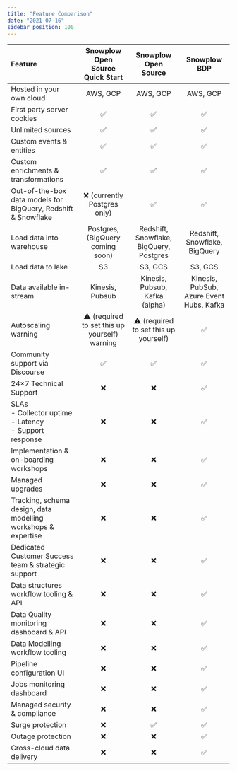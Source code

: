 ```yaml
---
title: "Feature Comparison"
date: "2021-07-16"
sidebar_position: 100
---
```



| Feature                                                           |           Snowplow Open Source Quick Start           |             Snowplow Open Source              |               Snowplow BDP               |
|:------------------------------------------------------------------|:----------------------------------------------------:|:---------------------------------------------:|:----------------------------------------:|
| Hosted in your own cloud                                          |                       AWS, GCP                       |                   AWS, GCP                    |                 AWS, GCP                 |
| First party server cookies                                        |                  :white_check_mark:                  |              :white_check_mark:               |            :white_check_mark:            |
| Unlimited sources                                                 |                  :white_check_mark:                  |              :white_check_mark:               |            :white_check_mark:            |
| Custom events & entities                                          |                  :white_check_mark:                  |              :white_check_mark:               |            :white_check_mark:            |
| Custom enrichments & transformations                              |                  :white_check_mark:                  |              :white_check_mark:               |            :white_check_mark:            |
| Out-of-the-box data models for BigQuery, Redshift & Snowflake     |            :x: (currently Postgres only)             |              :white_check_mark:               |            :white_check_mark:            |
| Load data into warehouse                                          |           Postgres, (BigQuery coming soon)           |    Redshift, Snowflake, BigQuery, Postgres    |      Redshift, Snowflake, BigQuery       |
| Load data to lake                                                 |                          S3                          |                    S3, GCS                    |                 S3, GCS                  |
| Data available in-stream                                          |                   Kinesis, Pubsub                    |        Kinesis, Pubsub, Kafka (alpha)         | Kinesis, PubSub, Azure Event Hubs, Kafka |
| Autoscaling warning                                               | :warning: (required to set this up yourself) warning | :warning:  (required to set this up yourself) |            :white_check_mark:            |
| Community support via Discourse                                   |                  :white_check_mark:                  |              :white_check_mark:               |            :white_check_mark:            |
| 24×7 Technical Support                                            |                         :x:                          |                      :x:                      |            :white_check_mark:            |
| SLAs <br/>- Collector uptime<br/>- Latency<br/>- Support response |                         :x:                          |                      :x:                      |            :white_check_mark:            |
| Implementation & on-boarding workshops                            |                         :x:                          |                      :x:                      |            :white_check_mark:            |
| Managed upgrades                                                  |                         :x:                          |                      :x:                      |            :white_check_mark:            |
| Tracking, schema design, data modelling workshops & expertise     |                         :x:                          |                      :x:                      |            :white_check_mark:            |
| Dedicated Customer Success team & strategic support               |                         :x:                          |                      :x:                      |            :white_check_mark:            |
| Data structures workflow tooling & API                            |                         :x:                          |                      :x:                      |            :white_check_mark:            |
| Data Quality monitoring dashboard & API                           |                         :x:                          |                      :x:                      |            :white_check_mark:            |
| Data Modelling workflow tooling                                   |                         :x:                          |                      :x:                      |            :white_check_mark:            |
| Pipeline configuration UI                                         |                         :x:                          |                      :x:                      |            :white_check_mark:            |
| Jobs monitoring dashboard                                         |                         :x:                          |                      :x:                      |            :white_check_mark:            |
| Managed security & compliance                                     |                         :x:                          |                      :x:                      |            :white_check_mark:            |
| Surge protection                                                  |                         :x:                          |              :white_check_mark:               |            :white_check_mark:            |
| Outage protection                                                 |                         :x:                          |                      :x:                      |            :white_check_mark:            |
| Cross-cloud data delivery                                         |                         :x:                          |                      :x:                      |            :white_check_mark:            |
